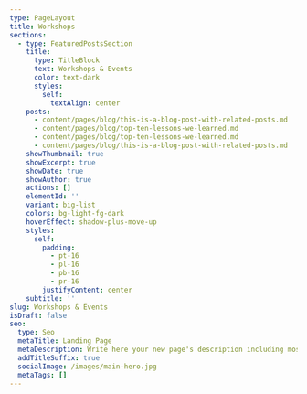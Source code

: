 ```yaml
---
type: PageLayout
title: Workshops
sections:
  - type: FeaturedPostsSection
    title:
      type: TitleBlock
      text: Workshops & Events
      color: text-dark
      styles:
        self:
          textAlign: center
    posts:
      - content/pages/blog/this-is-a-blog-post-with-related-posts.md
      - content/pages/blog/top-ten-lessons-we-learned.md
      - content/pages/blog/top-ten-lessons-we-learned.md
      - content/pages/blog/this-is-a-blog-post-with-related-posts.md
    showThumbnail: true
    showExcerpt: true
    showDate: true
    showAuthor: true
    actions: []
    elementId: ''
    variant: big-list
    colors: bg-light-fg-dark
    hoverEffect: shadow-plus-move-up
    styles:
      self:
        padding:
          - pt-16
          - pl-16
          - pb-16
          - pr-16
        justifyContent: center
    subtitle: ''
slug: Workshops & Events
isDraft: false
seo:
  type: Seo
  metaTitle: Landing Page
  metaDescription: Write here your new page's description including most relevant keywords.
  addTitleSuffix: true
  socialImage: /images/main-hero.jpg
  metaTags: []
---
```

